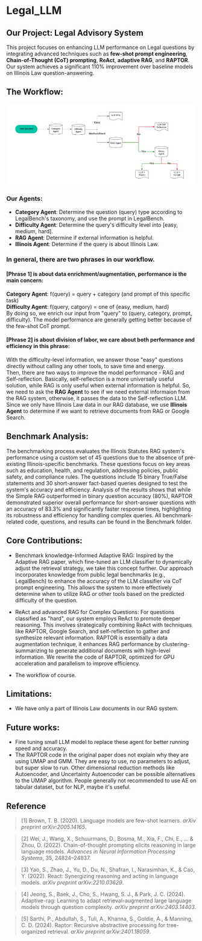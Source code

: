 # Legal_LLM

## Our Project: Legal Advisory System
This project focuses on enhancing LLM performance on Legal questions by integrating advanced techniques such as **few-shot prompt engineering**, **Chain-of-Thought (CoT) prompting**, **ReAct**, **adaptive RAG**, and **RAPTOR**. Our system achieves a significant 110% improvement over baseline models on Illinois Law question-answering.

## The Workflow: 
![Figure 1. The Workflow of Our System](WorkFlow.png)

### Our Agents:
* **Category Agent**: Determine the question (query) type according to LegalBench's taxonomy, and use the prompt in LegalBench.
* **Difficulty Agent**: Determine the query's difficulty level into [easy, medium, hard].
* **RAG Agent**: Determine if external information is helpful.
* **Illinois Agent**: Determine if the query is about Illinois Law.

### In general, there are two phrases in our workflow. 

#### [Phrase 1] is about **data enrichment/augmentation**, performance is the main concern: 
**Category Agent**: f(query) = query + category (and prompt of this specific task)  
**Difficulty Agent**: f(query, catgory) = one of {easy, medium, hard}  
By doing so, we enrich our input from "query" to (query, category, prompt, difficulty). The model performance are generally getting better because of the few-shot CoT prompt.  

#### [Phrase 2] is about **division of labor**, we care about both performance and efficiency in this phrase: 
With the difficulty-level information, we answer those "easy" questions directly without calling any other tools, to save time and energy.  
Then, there are two ways to improve the model performance - RAG and Self-reflection. Basically, self-reflection is a more universally useful solution, while RAG is only useful when external information is helpful. So, we need to ask the **RAG Agent** to see if we need external informaion from the RAG system, otherwise, it passes the data to the Self-reflection LLM.  
Since we only have Illinois Law data in our RAG database, we use **Illinois Agent** to determine if we want to retrieve documents from RAG or Google Search.  

## Benchmark Analysis: 
The benchmarking process evaluates the Illinois Statutes RAG system's performance using a custom set of 45 questions due to the absence of pre-existing Illinois-specific benchmarks. These questions focus on key areas such as education, health, and regulation, addressing policies, public safety, and compliance rules. The questions include 15 binary True/False statements and 30 short-answer fact-based queries designed to test the system's accuracy and efficiency. Analysis of the results shows that while the Simple RAG outperformed in binary question accuracy (80%), RAPTOR demonstrated superior overall performance for short-answer questions with an accuracy of 83.3% and significantly faster response times, highlighting its robustness and efficiency for handling complex queries. All benchmark-related code, questions, and results can be found in the Benchmark folder.

## Core Contributions:
* Benchmark knowledge-Informed Adaptive RAG:
Inspired by the Adaptive RAG paper, which fine-tuned an LLM classifier to dynamically adjust the retrieval strategy, we take this concept further. Our approach incorporates knowledge from public legal benchmarks (e.g., LegalBench) to enhance the accuracy of the LLM classifier via CoT prompt engineering. This allows the system to more effectively determine when to utilize RAG or other tools based on the predicted difficulty of the question.

* ReAct and advanced RAG for Complex Questions:
For questions classified as "hard", our system employs ReAct to promote deeper reasoning.  This involves strategically combining ReAct with techniques like RAPTOR, Google Search, and self-reflection to gather and synthesize relevant information. RAPTOR is essentially a data augmentation technique, it enhances RAG performance by clustering-summarizing to generate additional documents with high-level information. We rewrite the code of RAPTOR, optimized for GPU acceleration and parallelism to improve efficiency.

* The workflow of course.

## Limitations:
* We have only a part of Illinois Law documents in our RAG system.

## Future works:
* Fine tuning small LLM model to replace these agent for better running speed and accuracy.
* The RAPTOR code in the original paper does not explain why they are using UMAP and GMM. They are easy to use, no parameters to adjust, but super slow to run. Other dimensional reduction methods like Autoencoder, and Uncertainty Autoencoder can be possible alternatives to the UMAP algorithm. People generally not recommended to use AE on tabular dataset, but for NLP, maybe it's useful.
  
## Reference
> [1] Brown, T. B. (2020). Language models are few-shot learners. *arXiv preprint arXiv:2005.14165*.

> [2] Wei, J., Wang, X., Schuurmans, D., Bosma, M., Xia, F., Chi, E., ... & Zhou, D. (2022). Chain-of-thought prompting elicits reasoning in large language models. *Advances in Neural Information Processing Systems*, 35, 24824–24837.

> [3] Yao, S., Zhao, J., Yu, D., Du, N., Shafran, I., Narasimhan, K., & Cao, Y. (2022). React: Synergizing reasoning and acting in language models. *arXiv preprint arXiv:2210.03629*.

> [4] Jeong, S., Baek, J., Cho, S., Hwang, S. J., & Park, J. C. (2024). Adaptive-rag: Learning to adapt retrieval-augmented large language models through question complexity. *arXiv preprint arXiv:2403.14403*.

> [5] Sarthi, P., Abdullah, S., Tuli, A., Khanna, S., Goldie, A., & Manning, C. D. (2024). Raptor: Recursive abstractive processing for tree-organized retrieval. *arXiv preprint arXiv:2401.18059*.

